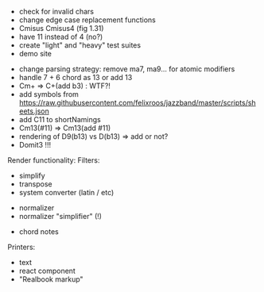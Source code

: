 + check for invalid chars
+ change edge case replacement functions
+ Cmisus Cmisus4 (fig 1.31)
+ have 11 instead of 4 (no?)
+ create "light" and "heavy" test suites
+ demo site
- change parsing strategy: remove ma7, ma9... for atomic modifiers
- handle 7 + 6 chord as 13 or add 13
- Cm+ => C+(add b3) : WTF?!
- add symbols from https://raw.githubusercontent.com/felixroos/jazzband/master/scripts/sheets.json
- add C11 to shortNamings
- Cm13(#11) =>  Cm13(add #11)
- rendering of D9(b13) vs D(b13) => add or not?
- Domit3 !!!

Render functionality:
Filters:
- simplify
- transpose
- system converter (latin / etc)
+ normalizer 
+ normalizer "simplifier" (!)
- chord notes

Printers:
- text
- react component
- "Realbook markup"
